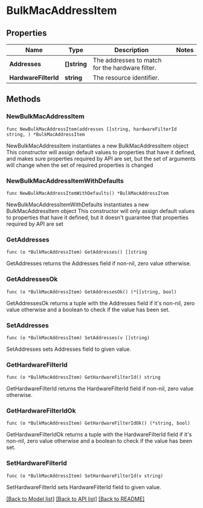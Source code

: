 # BulkMacAddressItem

## Properties

Name | Type | Description | Notes
------------ | ------------- | ------------- | -------------
**Addresses** | **[]string** | The addresses to match for the hardware filter. | 
**HardwareFilterId** | **string** | The resource identifier. | 

## Methods

### NewBulkMacAddressItem

`func NewBulkMacAddressItem(addresses []string, hardwareFilterId string, ) *BulkMacAddressItem`

NewBulkMacAddressItem instantiates a new BulkMacAddressItem object
This constructor will assign default values to properties that have it defined,
and makes sure properties required by API are set, but the set of arguments
will change when the set of required properties is changed

### NewBulkMacAddressItemWithDefaults

`func NewBulkMacAddressItemWithDefaults() *BulkMacAddressItem`

NewBulkMacAddressItemWithDefaults instantiates a new BulkMacAddressItem object
This constructor will only assign default values to properties that have it defined,
but it doesn't guarantee that properties required by API are set

### GetAddresses

`func (o *BulkMacAddressItem) GetAddresses() []string`

GetAddresses returns the Addresses field if non-nil, zero value otherwise.

### GetAddressesOk

`func (o *BulkMacAddressItem) GetAddressesOk() (*[]string, bool)`

GetAddressesOk returns a tuple with the Addresses field if it's non-nil, zero value otherwise
and a boolean to check if the value has been set.

### SetAddresses

`func (o *BulkMacAddressItem) SetAddresses(v []string)`

SetAddresses sets Addresses field to given value.


### GetHardwareFilterId

`func (o *BulkMacAddressItem) GetHardwareFilterId() string`

GetHardwareFilterId returns the HardwareFilterId field if non-nil, zero value otherwise.

### GetHardwareFilterIdOk

`func (o *BulkMacAddressItem) GetHardwareFilterIdOk() (*string, bool)`

GetHardwareFilterIdOk returns a tuple with the HardwareFilterId field if it's non-nil, zero value otherwise
and a boolean to check if the value has been set.

### SetHardwareFilterId

`func (o *BulkMacAddressItem) SetHardwareFilterId(v string)`

SetHardwareFilterId sets HardwareFilterId field to given value.



[[Back to Model list]](../README.md#documentation-for-models) [[Back to API list]](../README.md#documentation-for-api-endpoints) [[Back to README]](../README.md)


